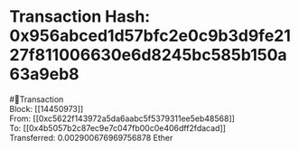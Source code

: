 
Transaction Hash: 0x956abced1d57bfc2e0c9b3d9fe2127f811006630e6d8245bc585b150a63a9eb8
====================================================================================
  
#💸Transaction  
Block: [[14450973]]  
From: [[0xc5622f143972a5da6aabc5f5379311ee5eb48568]]  
To: [[0x4b5057b2c87ec9e7c047fb00c0e406dff2fdacad]]  
Transferred: 0.002900676969756878 Ether